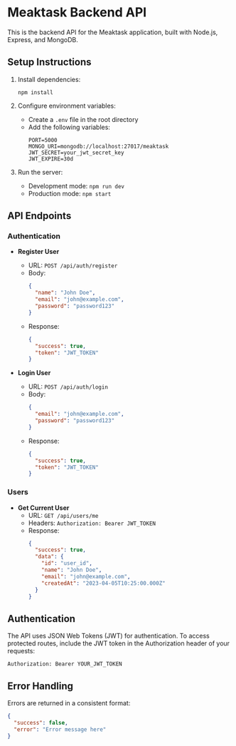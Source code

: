 # Meaktask Backend API

This is the backend API for the Meaktask application, built with Node.js, Express, and MongoDB.

## Setup Instructions

1. Install dependencies:
   ```
   npm install
   ```

2. Configure environment variables:
   - Create a `.env` file in the root directory
   - Add the following variables:
     ```
     PORT=5000
     MONGO_URI=mongodb://localhost:27017/meaktask
     JWT_SECRET=your_jwt_secret_key
     JWT_EXPIRE=30d
     ```

3. Run the server:
   - Development mode: `npm run dev`
   - Production mode: `npm start`

## API Endpoints

### Authentication

- **Register User**
  - URL: `POST /api/auth/register`
  - Body: 
    ```json
    {
      "name": "John Doe",
      "email": "john@example.com",
      "password": "password123"
    }
    ```
  - Response:
    ```json
    {
      "success": true,
      "token": "JWT_TOKEN"
    }
    ```

- **Login User**
  - URL: `POST /api/auth/login`
  - Body:
    ```json
    {
      "email": "john@example.com",
      "password": "password123"
    }
    ```
  - Response:
    ```json
    {
      "success": true,
      "token": "JWT_TOKEN"
    }
    ```

### Users

- **Get Current User**
  - URL: `GET /api/users/me`
  - Headers: `Authorization: Bearer JWT_TOKEN`
  - Response:
    ```json
    {
      "success": true,
      "data": {
        "id": "user_id",
        "name": "John Doe",
        "email": "john@example.com",
        "createdAt": "2023-04-05T10:25:00.000Z"
      }
    }
    ```

## Authentication

The API uses JSON Web Tokens (JWT) for authentication. To access protected routes, include the JWT token in the Authorization header of your requests:

```
Authorization: Bearer YOUR_JWT_TOKEN
```

## Error Handling

Errors are returned in a consistent format:

```json
{
  "success": false,
  "error": "Error message here"
}
``` 